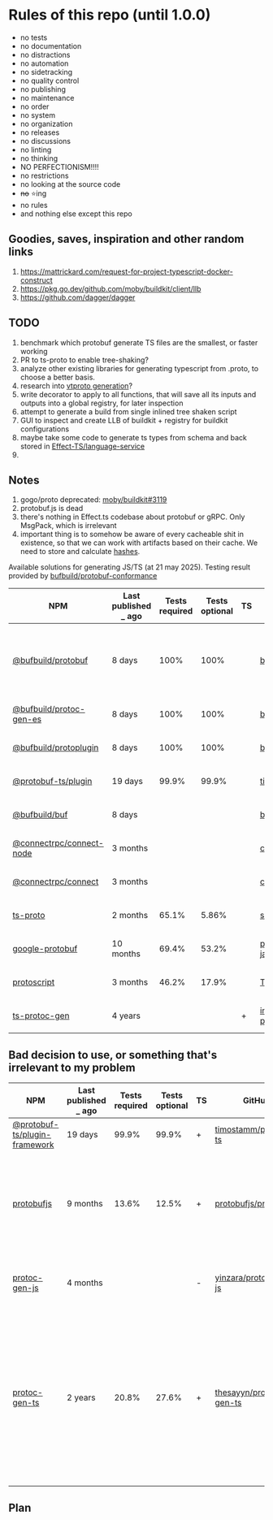 # Rules of this repo (until 1.0.0)

- no tests
- no documentation
- no distractions
- no automation
- no sidetracking
- no quality control
- no publishing
- no maintenance
- no order
- no system
- no organization
- no releases
- no discussions
- no linting
- no thinking
- NO PERFECTIONISM!!!!
- no restrictions
- no looking at the source code
- ~~no~~ ⭐️ing
- no rules
- and nothing else except this repo

## Goodies, saves, inspiration and other random links

1. https://mattrickard.com/request-for-project-typescript-docker-construct
2. https://pkg.go.dev/github.com/moby/buildkit/client/llb
3. https://github.com/dagger/dagger

## TODO

1. benchmark which protobuf generate TS files are the smallest, or faster working
2. PR to ts-proto to enable tree-shaking?
3. analyze other existing libraries for generating typescript from .proto, to choose a better basis.
4. research into [vtproto generation](https://github.com/moby/buildkit/pull/5342#issuecomment-2362232396)?
5. write decorator to apply to all functions, that will save all its inputs and outputs into a global registry, for later inspection
6. attempt to generate a build from single inlined tree shaken script
7. GUI to inspect and create LLB of buildkit + registry for buildkit configurations
8. maybe take some code to generate ts types from schema and back stored in [Effect-TS/language-service](https://github.com/Effect-TS/language-service)
9.

## Notes

1. gogo/proto deprecated: [moby/buildkit#3119](https://github.com/moby/buildkit/issues/3119)
2. protobuf.js is dead
3. there's nothing in Effect.ts codebase about protobuf or gRPC. Only MsgPack, which is irrelevant
4. important thing is to somehow be aware of every cacheable shit in existence, so that we can work with artifacts based on their cache. We need to store and calculate [hashes](https://mattrickard.com/vertical-workflow-engines).

Available solutions for generating JS/TS (at 21 may 2025). Testing result provided by [bufbuild/protobuf-conformance](https://github.com/bufbuild/protobuf-conformance)

| NPM                                                                                | Last published \_ ago | Tests required | Tests optional | TS  | GitHub                                                                                        | Stars | Repo age     | Comment                                                                                                                                                   |
| ---------------------------------------------------------------------------------- | --------------------- | -------------- | -------------- | --- | --------------------------------------------------------------------------------------------- | ----- | ------------ | --------------------------------------------------------------------------------------------------------------------------------------------------------- |
| [@bufbuild/protobuf](https://www.npmjs.com/package/@bufbuild/protobuf)             | 8 days                | 100%           | 100%           |     | [bufbuild/protobuf-es](https://github.com/bufbuild/protobuf-es)                               | 1.3k  | 3 years old  | This package provides the runtime library for the [@bufbuild/protoc-gen-es](https://www.npmjs.com/package/@bufbuild/protoc-gen-es) code generator plugin. |
| [@bufbuild/protoc-gen-es](https://www.npmjs.com/package/@bufbuild/protoc-gen-es)   | 8 days                | 100%           | 100%           |     | [bufbuild/protobuf-es](https://github.com/bufbuild/protobuf-es)                               | 1.3k  | 3 years old  |                                                                                                                                                           |
| [@bufbuild/protoplugin](https://www.npmjs.com/package/@bufbuild/protoplugin)       | 8 days                | 100%           | 100%           |     | [bufbuild/protobuf-es](https://github.com/bufbuild/protobuf-es)                               | 1.3k  | 3 years old  |                                                                                                                                                           |
| [@protobuf-ts/plugin](https://www.npmjs.com/package/@protobuf-ts/plugin)           | 19 days               | 99.9%          | 99.9%          |     | [timostamm/protobuf-ts](https://github.com/timostamm/protobuf-ts)                             | 1.2k  | 5 years old  |                                                                                                                                                           |
| [@bufbuild/buf](https://www.npmjs.com/package/@bufbuild/buf)                       | 8 days                |                |                |     | [bufbuild/buf](https://github.com/bufbuild/buf)                                               | 9.9k  | 6 years old  |                                                                                                                                                           |
| [@connectrpc/connect-node](https://www.npmjs.com/package/@connectrpc/connect-node) | 3 months              |                |                |     | [connectrpc/connect-es](https://github.com/connectrpc/connect-es)                             | 1.5k  | 3 years old  |                                                                                                                                                           |
| [@connectrpc/connect](https://www.npmjs.com/package/@connectrpc/connect)           | 3 months              |                |                |     | [connectrpc/connect-es](https://github.com/connectrpc/connect-es)                             | 1.5k  | 3 years old  |                                                                                                                                                           |
| [ts-proto](https://www.npmjs.com/package/ts-proto)                                 | 2 months              | 65.1%          | 5.86%          |     | [stephenh/ts-proto](https://github.com/stephenh/ts-proto)                                     | 2.4k  | 6 years old  |                                                                                                                                                           |
| [google-protobuf](https://www.npmjs.com/package/google-protobuf)                   | 10 months             | 69.4%          | 53.2%          |     | [protocolbuffers/protobuf-javascript](https://github.com/protocolbuffers/protobuf-javascript) | 419   | 10 years old |                                                                                                                                                           |
| [protoscript](https://www.npmjs.com/package/protoscript)                           | 3 months              | 46.2%          | 17.9%          |     | [TateThurston/protoscript](https://github.com/TateThurston/protoscript)                       | 71    | 3 years old  |                                                                                                                                                           |
| [ts-protoc-gen](https://www.npmjs.com/package/ts-protoc-gen)                       | 4 years               |                |                | +   | [improbable-eng/ts-protoc-gen](https://github.com/improbable-eng/ts-protoc-gen)               | 1.4k  | 8 years old  | Basically unmaintained                                                                                                                                    |

## Bad decision to use, or something that's irrelevant to my problem

| NPM                                                                                          | Last published \_ ago | Tests required | Tests optional | TS  | GitHub                                                              | Stars | Repo age    | Comment                                                                                                                                                                                                                                                                                                                                                                                                                                                                                                                                                                             |
| -------------------------------------------------------------------------------------------- | --------------------- | -------------- | -------------- | --- | ------------------------------------------------------------------- | ----- | ----------- | ----------------------------------------------------------------------------------------------------------------------------------------------------------------------------------------------------------------------------------------------------------------------------------------------------------------------------------------------------------------------------------------------------------------------------------------------------------------------------------------------------------------------------------------------------------------------------------- |
| [@protobuf-ts/plugin-framework](https://www.npmjs.com/package/@protobuf-ts/plugin-framework) | 19 days               | 99.9%          | 99.9%          | +   | [timostamm/protobuf-ts](https://github.com/timostamm/protobuf-ts)   | 1.2k  | 5 years old | [deprecated](https://github.com/timostamm/protobuf-ts/pull/717), the author recommends [@bufbuild/protoplugin](https://www.npmjs.com/package/@bufbuild/protoplugin)                                                                                                                                                                                                                                                                                                                                                                                                                 |
| [protobufjs](https://www.npmjs.com/package/protobufjs)                                       | 9 months              | 13.6%          | 12.5%          | +   | [protobufjs/protobuf.js](https://github.com/protobufjs/protobuf.js) | 10.2k | 9 years old | I have no idea how this project has so many stars with such poor tests results. Didn't have releases for a long time also. Author of [ts-proto](https://www.npmjs.com/package/ts-proto) believes it's aging & stagnant, and migrated from it to [@bufbuild/protobuf](https://www.npmjs.com/package/@bufbuild/protobuf)                                                                                                                                                                                                                                                              |
| [protoc-gen-js](https://www.npmjs.com/package/protoc-gen-js)                                 | 4 months              |                |                | -   | [yinzara/protoc-gen-js](https://github.com/yinzara/protoc-gen-js)   | 6     | 6 years old | It's packaged [protocolbuffers/protobuf-javascript](https://github.com/protocolbuffers/protobuf-javascript) protoc plugin binary. It's purely a wrapper.                                                                                                                                                                                                                                                                                                                                                                                                                            |
| [protoc-gen-ts](https://www.npmjs.com/package/protoc-gen-ts)                                 | 2 years               | 20.8%          | 27.6%          | +   | [thesayyn/protoc-gen-ts](https://github.com/thesayyn/protoc-gen-ts) | 379   | 6 years old | Haven't been publishing for a long time, doesn't pass conformance tests according to [this](https://github.com/bufbuild/protobuf-conformance/tree/main/impl/protoc-gen-ts). Also [maintainer's quite busy](https://github.com/thesayyn/protoc-gen-ts/issues/255#issuecomment-2733953351) and this project is not a priority for them right now. The version inside NPM is written in JS, however the maintainer was going to rewrite it to rust. This rust version is not finished. Cannot be used as a base for my package because from the words of author, it's slow to compile. |

## Plan
